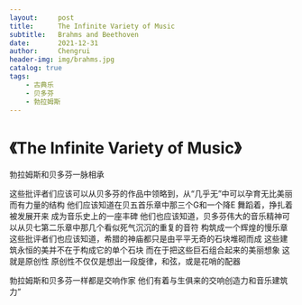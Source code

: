 ```yaml
---
layout:     post
title:      The Infinite Variety of Music
subtitle:   Brahms and Beethoven
date:       2021-12-31
author:     Chengrui
header-img: img/brahms.jpg
catalog: true
tags:
    - 古典乐
    - 贝多芬
    - 勃拉姆斯
---
```




# 《The Infinite Variety of Music》



勃拉姆斯和贝多芬一脉相承

这些批评者们应该可以从贝多芬的作品中领略到，从“几乎无”中可以孕育无比美丽而有力量的结构
他们应该知道在贝五首乐章中那三个G和一个降E
舞蹈着，挣扎着被发展开来
成为音乐史上的一座丰碑
他们也应该知道，贝多芬伟大的音乐精神可以从贝七第二乐章中那几个看似死气沉沉的重复的音符
构筑成一个辉煌的慢乐章
这些批评者们也应该知道，希腊的神庙都只是由平平无奇的石块堆砌而成
这些建筑永恒的美并不在于构成它的单个石块
而在于把这些巨石组合起来的美丽想象
这就是原创性
原创性不仅仅是想出一段旋律，和弦，或是花哨的配器

勃拉姆斯和贝多芬一样都是交响作家
他们有着与生俱来的交响创造力和音乐建筑力”